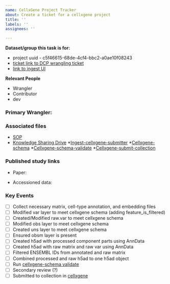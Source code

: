 ```yaml
---
name: CellxGene Project Tracker
about: Create a ticket for a cellxgene project
title: ''
labels: ''
assignees: ''

---
```


**Dataset/group this task is for:**
<!--Indicate the name of the group or the dataset this task is for. e.g. Tissue Sensitivity dataset.-->
- project uuid - c5f46615-68de-4cf4-bbc2-a0ae10f08243
- [ticket link to DCP wrangling ticket]()
- [link to ingest UI](https://contribute.data.humancellatlas.org/projects/detail?uuid=c5f46615-68de-4cf4-bbc2-a0ae10f08243)

**Relevant People**
- Wrangler
- Contributor
- dev
<!--Set Primary Wrangler as assignee and set project when issue is created. Title should contain an accession-->

### Primary Wrangler:

### Associated files
* [SOP](https://docs.google.com/document/d/1UVGIllybmEI46x22NSDpMNRywT3c8hcGrcw6opiHdbg/edit#)
* [Knowledge Sharing Drive](https://drive.google.com/drive/folders/1cIgfeZZaoo2mFo2mN9iZ00_MZt94mvLv)
*[Ingest-cellxgene-submitter](https://github.com/ebi-ait/ingest-cellxgene-submitter) 
*[Cellxgene-schema](https://github.com/chanzuckerberg/single-cell-curation/blob/main/schema/2.0.0/schema.md)
*[Cellxgene-schema-validate](https://github.com/chanzuckerberg/single-cell-curation)
*[Cellxgene-submit-collection](https://cellxgene.cziscience.com/?curator=true)

### Published study links

* Paper:

* Accessioned data:

### Key Events

- [ ] Collect necessary matrix, cell-type annotation, and embedding files
- [ ] Modified var layer to meet cellxgene schema (adding feature_is_filtered)
- [ ] Created/Modified raw.var to meet cellxgene schema
- [ ] Modified obs layer to meet cellxgene schema 
- [ ] Created uns layer to meet cellxgene schema
- [ ] Ensured obsm layer is present
- [ ] Created h5ad with processed component parts using AnnData
- [ ] Created h5ad with raw matrix and raw var using AnnData
- [ ] Filtered ENSEMBL IDs from annotated and raw matrix
- [ ] Combined processed and raw h5ad to one h5ad object
- [ ] Run [cellxgene-schema validate](https://github.com/chanzuckerberg/single-cell-curation)
- [ ] Secondary review (?) 
- [ ] Submitted to collection in [cellxgene](https://cellxgene.cziscience.com/?curator=true)
